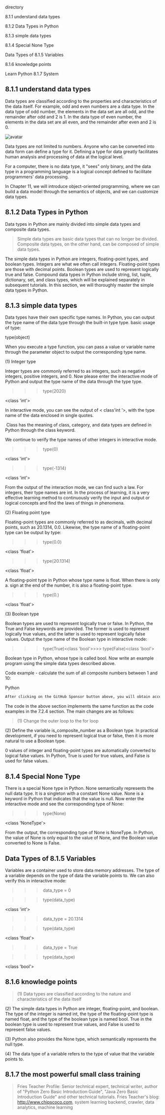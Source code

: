 directory 

8.1.1 understand data types 

8.1.2 Data Types in Python 

8.1.3 simple data types 

8.1.4 Special None Type 

Data Types of 8.1.5 Variables 

8.1.6 knowledge points 

Learn Python 8.1.7 System 

##  8.1.1 understand data types 

Data types are classified according to the properties and characteristics of the data itself. For example, odd and even numbers are a data type. In the data type of odd number, the elements in the data set are all odd, and the remainder after odd and 2 is 1. In the data type of even number, the elements in the data set are all even, and the remainder after even and 2 is 0. 

![avatar]( 96f981fb947fe227887ba8e34b4b0b2a.png) 

Data types are not limited to numbers. Anyone who can be converted into data form can define a type for it. Defining a type for data greatly facilitates human analysis and processing of data at the logical level. 

For a computer, there is no data type, it "sees" only binary, and the data type in a programming language is a logical concept defined to facilitate programmers' data processing.

In Chapter 11, we will introduce object-oriented programming, where we can build a data model through the semantics of objects, and we can customize data types. 

##  8.1.2 Data Types in Python 

Data types in Python are mainly divided into simple data types and composite data types. 

>  Simple data types are basic data types that can no longer be divided. Composite data types, on the other hand, can be composed of simple data types. 

The simple data types in Python are integers, floating-point types, and boolean types. Integers are what we often call integers. Floating-point types are those with decimal points. Boolean types are used to represent logically true and false. Compound data types in Python include string, list, tuple, dictionary, set, and class types, which will be explained separately in subsequent tutorials. In this section, we will thoroughly master the simple data types in Python. 

##  8.1.3 simple data types 

Data types have their own specific type names. In Python, you can output the type name of the data type through the built-in type type. basic usage of type: 

type(object) 

When you execute a type function, you can pass a value or variable name through the parameter object to output the corresponding type name. 

(1) Integer type 

Integer types are commonly referred to as integers, such as negative integers, positive integers, and 0. Now please enter the interactive mode of Python and output the type name of the data through the type type. 

> >> type(2020)

<class 'int'> 

In interactive mode, you can see the output of < class'int '>, with the type name of the data enclosed in single quotes. 

 Class has the meaning of class, category, and data types are defined in Python through the class keyword. 

We continue to verify the type names of other integers in interactive mode. 

> >> type(0)

<class 'int'>

> >> type(-1314)

<class 'int'> 

From the output of the interaction mode, we can find such a law. For integers, their type names are int. In the process of learning, it is a very effective learning method to continuously verify the input and output or logical concepts and find the laws of things in phenomena. 

(2) Floating point type 

Floating-point types are commonly referred to as decimals, with decimal points, such as 20.1314, 0.0. Likewise, the type name of a floating-point type can be output by type: 

> >> type(0.0)

<class 'float'>

> >> type(20.1314)

<class 'float'> 

A floating-point type in Python whose type name is float. When there is only a. sign at the end of the number, it is also a floating-point type. 

> >> type(0.)

<class 'float'> 

(3) Boolean type 

Boolean types are used to represent logically true or false. In Python, the True and False keywords are provided. The former is used to represent logically true values, and the latter is used to represent logically false values. Output the type name of the Boolean type in interactive mode: 

> >> type(True)<class 'bool'>>>> type(False)<class 'bool'> 

Boolean type in Python, whose type is called bool. Now write an example program using the simple data types described above. 

Code example - calculate the sum of all composite numbers between 1 and 10: 

Python 

 ```python  
After clicking on the GitHub Sponsor button above, you will obtain access permissions to my private code repository ( https://github.com/slowlon/my_code_bar ) to view this blog code. By searching the code number of this blog, you can find the code you need, code number is: 2024020309574597102
 ```  
The code in the above section implements the same function as the code examples in the 7.2.4 section. The main changes are as follows: 

>  (1) Change the outer loop to the for loop

(2) Define the variable is_composite_number as a Boolean type. In practical development, if you need to represent logical true or false, then it is more natural to use a Boolean type. 

0 values of integer and floating-point types are automatically converted to logical false values. In Python, True is used for true values, and False is used for false values. 

##  8.1.4 Special None Type 

There is a special None type in Python. None semantically represents the null data type. It is a singleton with a constant None value. None is a keyword in Python that indicates that the value is null. Now enter the interactive mode and see the corresponding type of None: 

> >> type(None)

<class 'NoneType'> 

From the output, the corresponding type of None is NoneType. In Python, the value of None is only equal to the value of None, and the Boolean value converted to None is False. 

##  Data Types of 8.1.5 Variables 

Variables are a container used to store data memory addresses. The type of a variable depends on the type of data the variable points to. We can also verify this in interactive mode: 

> >> data_type = 0

> >> type(data_type)

<class 'int'>

> >> data_type = 20.1314

> >> type(data_type)

<class 'float'>

> >> data_type = True

> >> type(data_type)

<class 'bool'> 

##  8.1.6 knowledge points 

>  (1) Data types are classified according to the nature and characteristics of the data itself

(2) The simple data types in Python are integer, floating-point, and boolean. The type of the integer is named int, the type of the floating-point type is named float, and the type of the boolean type is named bool. True in the boolean type is used to represent true values, and False is used to represent false values.

(3) Python also provides the None type, which semantically represents the null type.

(4) The data type of a variable refers to the type of value that the variable points to. 

##  8.1.7 the most powerful small class training 

>  Fries Teacher Profile: Senior technical expert, technical writer, author of "Python Zero Basic Introduction Guide", "Java Zero Basic Introduction Guide" and other technical tutorials. Fries Teacher's blog: http://www.chipscoco.com, system learning backend, crawler, data analytics, machine learning 

